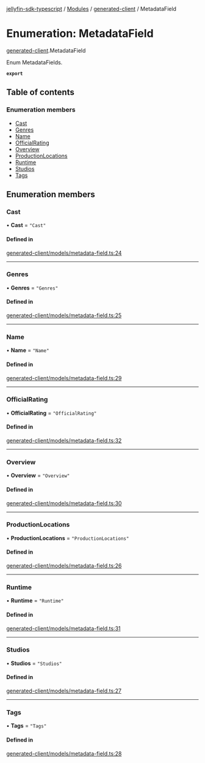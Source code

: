 [jellyfin-sdk-typescript](../README.md) / [Modules](../modules.md) / [generated-client](../modules/generated_client.md) / MetadataField

# Enumeration: MetadataField

[generated-client](../modules/generated_client.md).MetadataField

Enum MetadataFields.

**`export`**

## Table of contents

### Enumeration members

- [Cast](generated_client.MetadataField.md#cast)
- [Genres](generated_client.MetadataField.md#genres)
- [Name](generated_client.MetadataField.md#name)
- [OfficialRating](generated_client.MetadataField.md#officialrating)
- [Overview](generated_client.MetadataField.md#overview)
- [ProductionLocations](generated_client.MetadataField.md#productionlocations)
- [Runtime](generated_client.MetadataField.md#runtime)
- [Studios](generated_client.MetadataField.md#studios)
- [Tags](generated_client.MetadataField.md#tags)

## Enumeration members

### Cast

• **Cast** = `"Cast"`

#### Defined in

[generated-client/models/metadata-field.ts:24](https://github.com/thornbill/jellyfin-sdk-typescript/blob/0f61f16/src/generated-client/models/metadata-field.ts#L24)

___

### Genres

• **Genres** = `"Genres"`

#### Defined in

[generated-client/models/metadata-field.ts:25](https://github.com/thornbill/jellyfin-sdk-typescript/blob/0f61f16/src/generated-client/models/metadata-field.ts#L25)

___

### Name

• **Name** = `"Name"`

#### Defined in

[generated-client/models/metadata-field.ts:29](https://github.com/thornbill/jellyfin-sdk-typescript/blob/0f61f16/src/generated-client/models/metadata-field.ts#L29)

___

### OfficialRating

• **OfficialRating** = `"OfficialRating"`

#### Defined in

[generated-client/models/metadata-field.ts:32](https://github.com/thornbill/jellyfin-sdk-typescript/blob/0f61f16/src/generated-client/models/metadata-field.ts#L32)

___

### Overview

• **Overview** = `"Overview"`

#### Defined in

[generated-client/models/metadata-field.ts:30](https://github.com/thornbill/jellyfin-sdk-typescript/blob/0f61f16/src/generated-client/models/metadata-field.ts#L30)

___

### ProductionLocations

• **ProductionLocations** = `"ProductionLocations"`

#### Defined in

[generated-client/models/metadata-field.ts:26](https://github.com/thornbill/jellyfin-sdk-typescript/blob/0f61f16/src/generated-client/models/metadata-field.ts#L26)

___

### Runtime

• **Runtime** = `"Runtime"`

#### Defined in

[generated-client/models/metadata-field.ts:31](https://github.com/thornbill/jellyfin-sdk-typescript/blob/0f61f16/src/generated-client/models/metadata-field.ts#L31)

___

### Studios

• **Studios** = `"Studios"`

#### Defined in

[generated-client/models/metadata-field.ts:27](https://github.com/thornbill/jellyfin-sdk-typescript/blob/0f61f16/src/generated-client/models/metadata-field.ts#L27)

___

### Tags

• **Tags** = `"Tags"`

#### Defined in

[generated-client/models/metadata-field.ts:28](https://github.com/thornbill/jellyfin-sdk-typescript/blob/0f61f16/src/generated-client/models/metadata-field.ts#L28)
